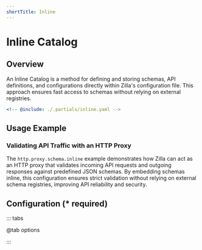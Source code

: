 ```yaml
---
shortTitle: Inline
---
```


# Inline Catalog

## Overview

An Inline Catalog is a method for defining and storing schemas, API definitions, and configurations directly within Zilla's configuration file. This approach ensures fast access to schemas without relying on external registries.

```yaml {2}
<!-- @include: ./.partials/inline.yaml -->
```

## Usage Example

### Validating API Traffic with an HTTP Proxy

The `http.proxy.schema.inline` example demonstrates how Zilla can act as an HTTP proxy that validates incoming API requests and outgoing responses against predefined JSON schemas. By embedding schemas inline, this configuration ensures strict validation without relying on external schema registries, improving API reliability and security.

## Configuration (\* required)

::: tabs

@tab options

<!-- @include: ./.partials/inline-options.md -->

:::
